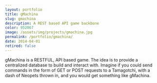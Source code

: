 ```yaml
---
layout: portfolio
title: gMachina
slug: gmachina
description: A REST based API game backbone
color: 952067
image: /assets/img/projects/gmachina.jpg
permalink: /portfolio/gmachina/
date: 2014-04-01
retired: false
---
```


gMachina is a RESTFUL, API based game. The idea is to provide a centralized database to build and interact with. Imagine if you could send commands in the form of GET or POST requests to a Tamagotchi, with a dash of Neopets thrown in, and you would get something like gMachina.
